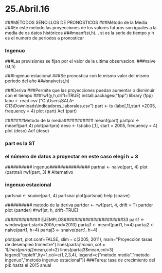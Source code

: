 # 25.Abril.16
###METODOS SENCILLOS DE PRONÓSTICOS
###Método  de la Media
###En este metodo las proyecciones de los valores futuros son iguales a la media de os datos históricos
###meanf(st,h)... st es la serie de tiempo y h es el numero de periodos a pronosticar

### Ingenuo
###Las previsiones se fijan por el valor de la ultima observacion.
###naive (st,h)

###Ingenuo estacional
###Se pronostica con le mismo valor del mismo periodo del año
###snaive(st,h)

###Deriva
###Permite que las proyecciones puedan aumentar o disminuir con el tiempo
###rwf(y,h,drift=TRUE)
install.packages("fpp")
library (fpp)
labo <- read.csv ("C:\\Users\\SALA-C13\\Downloads\\indicadores_laborales.csv")
part <- ts (labo[,1],start =2005, frequency = 4)
plot (part)
Acf (part)

#######Metodo de la media###########
meanf(part)
partpro <- meanf(part,4)
plot(partpro)
deso <- ts(labo [,1], start  = 2005, frequency = 4)
plot (deso)
Acf (deso)
### part es la ST 
### el número de datos a proyectar en este caso elegí h = 3

########## ingenuo###############
partnai <- naive(part, 4)
plot (partnai)
rwf(part, 3) # Alternativo

### ingenuo estacional
partsnai <- snaive(part, 4)
partsnai
plot(partsnai)
help (snaive)

########## metodo de la deriva
partder <- rwf(part, 4, drift = T)
partder
plot (partder)
#rwf(st, h, drift=TRUE)

############# EJEMPLOS######################33
part1 <- window(part,start=2005,end=2010)
partaj1 <- meanf(part1, h=4)
partaj2 <- naive(part1, h=4)
partaj3 <- snaive(part1, h=4)

plot(part, plot.conf=FALSE, xlim = c(2005, 2011),
    main="Proyección tasas de desempleo trimestre")
lines(partaj1$mean,col=1)
lines(partaj2$mean,col=2)
lines(partaj3$mean,col=3)
legend("topleft",lty=1,col=c(1,2,3,4),
       legend=c("metodo media","metodo ingenuo","metodo ingenuo estacional"))
###Tarea: tasa de crecimiento del pib hasta el 2015 anual
